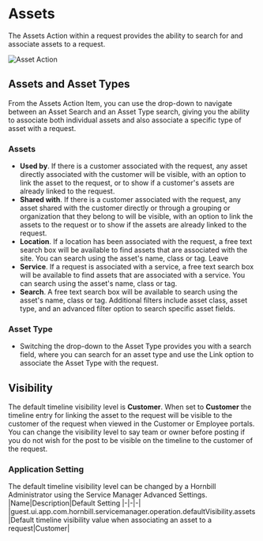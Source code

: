 # Assets
The Assets Action within a request provides the ability to search for and associate assets to a request.

![Asset Action](/_books/servicemanager-user-guide/images/request-asset-action.png)

## Assets and Asset Types
From the Assets Action Item, you can use the drop-down to navigate between an Asset Search and an Asset Type search, giving you the ability to associate both individual assets and also associate a specific type of asset with a request.

### Assets
* **Used by**. If there is a customer associated with the request, any asset directly associated with the customer will be visible, with an option to link the asset to the request, or to show if a customer's assets are already linked to the request.
* **Shared with**. If there is a customer associated with the request, any asset shared with the customer directly or through a grouping or organization that they belong to will be visible, with an option to link the assets to the request or to show if the assets are already linked to the request.
* **Location**. If a location has been associated with the request, a free text search box will be available to find assets that are associated with the site. You can search using the asset's name, class or tag. Leave 
* **Service**. If a request is associated with a service, a free text search box will be available to find assets that are associated with a service. You can search using the asset's name, class or tag.
* **Search**. A free text search box will be available to search using the asset's name, class or tag. Additional filters include asset class, asset type, and an advanced filter option to search specific asset fields.

### Asset Type
* Switching the drop-down to the Asset Type provides you with a search field, where you can search for an asset type and use the Link option to associate the Asset Type with the request.

## Visibility
The default timeline visibility level is **Customer**.  When set to **Customer** the timeline entry for linking the asset to the request will be visible to the customer of the request when viewed in the Customer or Employee portals. You can change the visibility level to say team or owner before posting if you do not wish for the post to be visible on the timeline to the customer of the request.

### Application Setting
The default timeline visibility level can be changed by a Hornbill Administrator using the Service Manager Advanced Settings.
|Name|Description|Default Setting
|-|-|-|
|guest.ui.app.com.hornbill.servicemanager.operation.defaultVisibility.assets|Default timeline visibility value when associating an asset to a request|Customer|